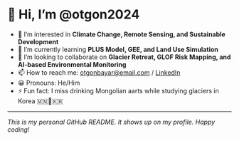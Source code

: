 # 👋 Hi, I’m @otgon2024  
- 👀 I’m interested in **Climate Change, Remote Sensing, and Sustainable Development**  
- 🌱 I’m currently learning **PLUS Model, GEE, and Land Use Simulation**  
- 💞️ I’m looking to collaborate on **Glacier Retreat, GLOF Risk Mapping, and AI-based Environmental Monitoring**  
- 📫 How to reach me: otgonbayar@email.com / [LinkedIn](https://linkedin.com/in/otgon2024)  
- 😀 Pronouns: He/Him  
- ⚡ Fun fact: I miss drinking Mongolian aarts while studying glaciers in Korea 🇲🇳🥛🇰🇷  

---

_This is my personal GitHub README. It shows up on my profile. Happy coding!_

